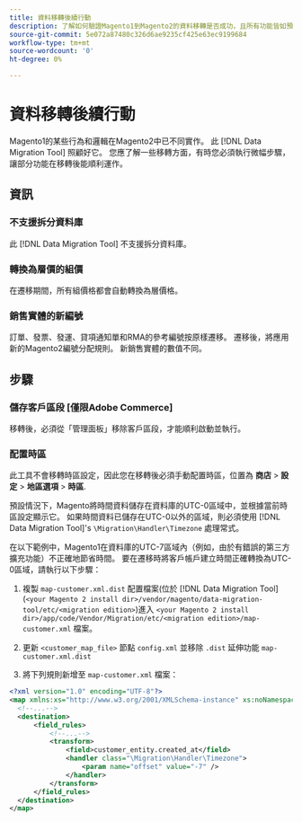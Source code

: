 ```yaml
---
title: 資料移轉後續行動
description: 了解如何驗證Magento1到Magento2的資料移轉是否成功，且所有功能皆如預期般運作。
source-git-commit: 5e072a87480c326d6ae9235cf425e63ec9199684
workflow-type: tm+mt
source-wordcount: '0'
ht-degree: 0%

---
```



# 資料移轉後續行動

Magento1的某些行為和邏輯在Magento2中已不同實作。 此 [!DNL Data Migration Tool] 照顧好它。 您應了解一些移轉方面，有時您必須執行微幅步驟，讓部分功能在移轉後能順利運作。

## 資訊

### 不支援拆分資料庫

此 [!DNL Data Migration Tool] 不支援拆分資料庫。

### 轉換為層價的組價

在遷移期間，所有組價格都會自動轉換為層價格。

### 銷售實體的新編號

訂單、發票、發運、貸項通知單和RMA的參考編號按原樣遷移。 遷移後，將應用新的Magento2編號分配規則。 新銷售實體的數值不同。

## 步驟

### 儲存客戶區段 [僅限Adobe Commerce]

移轉後，必須從「管理面板」移除客戶區段，才能順利啟動並執行。

### 配置時區

此工具不會移轉時區設定，因此您在移轉後必須手動配置時區，位置為 **商店** > **設定** > **地區選項** > **時區**.

預設情況下，Magento將時間資料儲存在資料庫的UTC-0區域中，並根據當前時區設定顯示它。 如果時間資料已儲存在UTC-0以外的區域，則必須使用 [!DNL Data Migration Tool]&#39;s `\Migration\Handler\Timezone` 處理常式。

在以下範例中，Magento1在資料庫的UTC-7區域內（例如，由於有錯誤的第三方擴充功能）不正確地節省時間。 要在遷移時將客戶帳戶建立時間正確轉換為UTC-0區域，請執行以下步驟：

1. 複製 `map-customer.xml.dist` 配置檔案(位於 [!DNL Data Migration Tool] (`<your Magento 2 install dir>/vendor/magento/data-migration-tool/etc/<migration edition>`)進入 `<your Magento 2 install dir>/app/code/Vendor/Migration/etc/<migration edition>/map-customer.xml` 檔案。

1. 更新 `<customer_map_file>` 節點 `config.xml` 並移除 `.dist` 延伸功能 `map-customer.xml.dist`

1. 將下列規則新增至 `map-customer.xml` 檔案：

```xml
<?xml version="1.0" encoding="UTF-8"?>
<map xmlns:xs="http://www.w3.org/2001/XMLSchema-instance" xs:noNamespaceSchemaLocation="../map.xsd">
  <!--...-->
  <destination>
      <field_rules>
          <!--...-->
          <transform>
              <field>customer_entity.created_at</field>
              <handler class="\Migration\Handler\Timezone">
                  <param name="offset" value="-7" />
              </handler>
          </transform>
      </field_rules>
  </destination>
</map>
```
